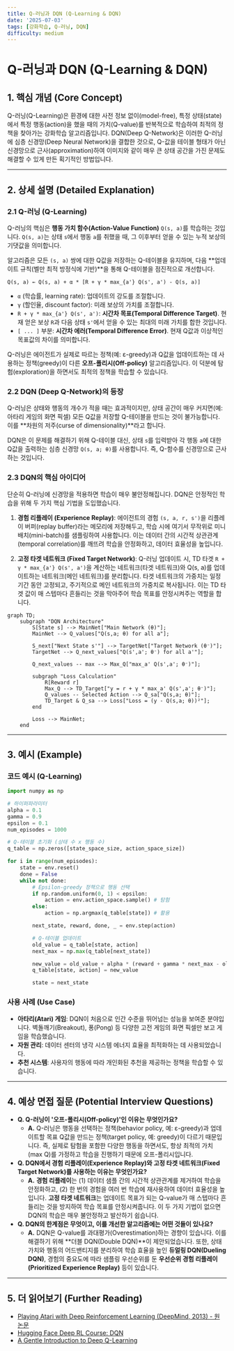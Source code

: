 ```yaml
---
title: Q-러닝과 DQN (Q-Learning & DQN)
date: '2025-07-03'
tags: [강화학습, Q-러닝, DQN]
difficulty: medium
---
```


# Q-러닝과 DQN (Q-Learning & DQN)

## 1. 핵심 개념 (Core Concept)

Q-러닝(Q-Learning)은 환경에 대한 사전 정보 없이(model-free), 특정 상태(state)에서 특정 행동(action)을 했을 때의 가치(Q-value)를 반복적으로 학습하여 최적의 정책을 찾아가는 강화학습 알고리즘입니다. DQN(Deep Q-Network)은 이러한 Q-러닝에 심층 신경망(Deep Neural Network)을 결합한 것으로, Q-값을 테이블 형태가 아닌 신경망으로 근사(approximation)하여 이미지와 같이 매우 큰 상태 공간을 가진 문제도 해결할 수 있게 만든 획기적인 방법입니다.

______________________________________________________________________

## 2. 상세 설명 (Detailed Explanation)

### 2.1 Q-러닝 (Q-Learning)

Q-러닝의 핵심은 **행동 가치 함수(Action-Value Function)** `Q(s, a)`를 학습하는 것입니다. `Q(s, a)`는 상태 `s`에서 행동 `a`를 취했을 때, 그 이후부터 얻을 수 있는 누적 보상의 기댓값을 의미합니다.

알고리즘은 모든 `(s, a)` 쌍에 대한 Q값을 저장하는 Q-테이블을 유지하며, 다음 \*\*업데이트 규칙(벨만 최적 방정식에 기반)\*\*을 통해 Q-테이블을 점진적으로 개선합니다.

`Q(s, a) ← Q(s, a) + α * [R + γ * max_{a'} Q(s', a') - Q(s, a)]`

- `α` (학습률, learning rate): 업데이트의 강도를 조절합니다.
- `γ` (할인율, discount factor): 미래 보상의 가치를 조절합니다.
- `R + γ * max_{a'} Q(s', a')`: **시간차 목표(Temporal Difference Target)**. 현재 얻은 보상 `R`과 다음 상태 `s'`에서 얻을 수 있는 최대의 미래 가치를 합한 것입니다.
- `[ ... ]` 부분: **시간차 에러(Temporal Difference Error)**. 현재 Q값과 이상적인 목표값의 차이를 의미합니다.

Q-러닝은 에이전트가 실제로 따르는 정책(예: ε-greedy)과 Q값을 업데이트하는 데 사용하는 정책(greedy)이 다른 **오프-폴리시(Off-policy)** 알고리즘입니다. 이 덕분에 탐험(exploration)을 하면서도 최적의 정책을 학습할 수 있습니다.

### 2.2 DQN (Deep Q-Network)의 등장

Q-러닝은 상태와 행동의 개수가 적을 때는 효과적이지만, 상태 공간이 매우 커지면(예: 아타리 게임의 화면 픽셀) 모든 Q값을 저장할 Q-테이블을 만드는 것이 불가능합니다. 이를 \*\*차원의 저주(curse of dimensionality)\*\*라고 합니다.

DQN은 이 문제를 해결하기 위해 Q-테이블 대신, 상태 `s`를 입력받아 각 행동 `a`에 대한 Q값을 출력하는 심층 신경망 `Q(s, a; θ)`를 사용합니다. 즉, Q-함수를 신경망으로 근사하는 것입니다.

### 2.3 DQN의 핵심 아이디어

단순히 Q-러닝에 신경망을 적용하면 학습이 매우 불안정해집니다. DQN은 안정적인 학습을 위해 두 가지 핵심 기법을 도입했습니다.

1. **경험 리플레이 (Experience Replay)**: 에이전트의 경험 `(s, a, r, s')`을 리플레이 버퍼(replay buffer)라는 메모리에 저장해두고, 학습 시에 여기서 무작위로 미니배치(mini-batch)를 샘플링하여 사용합니다. 이는 데이터 간의 시간적 상관관계(temporal correlation)를 깨뜨려 학습을 안정화하고, 데이터 효율성을 높입니다.

1. **고정 타겟 네트워크 (Fixed Target Network)**: Q-러닝 업데이트 시, TD 타겟 `R + γ * max_{a'} Q(s', a')`을 계산하는 네트워크(타겟 네트워크)와 Q(s, a)를 업데이트하는 네트워크(메인 네트워크)를 분리합니다. 타겟 네트워크의 가중치는 일정 기간 동안 고정되고, 주기적으로 메인 네트워크의 가중치로 복사됩니다. 이는 TD 타겟 값이 매 스텝마다 흔들리는 것을 막아주어 학습 목표를 안정시켜주는 역할을 합니다.

```mermaid
graph TD;
    subgraph "DQN Architecture"
        S[State s] --> MainNet["Main Network (θ)"];
        MainNet --> Q_values["Q(s,a; θ) for all a"];

        S_next["Next State s'"] --> TargetNet["Target Network (θ⁻)"];
        TargetNet --> Q_next_values["Q(s',a'; θ⁻) for all a'"];

        Q_next_values -- max --> Max_Q["max_a' Q(s',a'; θ⁻)"];

        subgraph "Loss Calculation"
            R[Reward r]
            Max_Q --> TD_Target["y = r + γ * max_a' Q(s',a'; θ⁻)"];
            Q_values -- Selected Action --> Q_sa["Q(s,a; θ)"];
            TD_Target & Q_sa --> Loss["Loss = (y - Q(s,a; θ))²"];
        end

        Loss --> MainNet;
    end
```

______________________________________________________________________

## 3. 예시 (Example)

### 코드 예시 (Q-Learning)

```python
import numpy as np

# 하이퍼파라미터
alpha = 0.1
gamma = 0.9
epsilon = 0.1
num_episodes = 1000

# Q-테이블 초기화 (상태 수 x 행동 수)
q_table = np.zeros([state_space_size, action_space_size])

for i in range(num_episodes):
    state = env.reset()
    done = False
    while not done:
        # Epsilon-greedy 정책으로 행동 선택
        if np.random.uniform(0, 1) < epsilon:
            action = env.action_space.sample() # 탐험
        else:
            action = np.argmax(q_table[state]) # 활용

        next_state, reward, done, _ = env.step(action)

        # Q-테이블 업데이트
        old_value = q_table[state, action]
        next_max = np.max(q_table[next_state])

        new_value = old_value + alpha * (reward + gamma * next_max - old_value)
        q_table[state, action] = new_value

        state = next_state
```

### 사용 사례 (Use Case)

- **아타리(Atari) 게임**: DQN이 처음으로 인간 수준을 뛰어넘는 성능을 보여준 분야입니다. 벽돌깨기(Breakout), 퐁(Pong) 등 다양한 고전 게임의 화면 픽셀만 보고 게임을 학습했습니다.
- **자원 관리**: 데이터 센터의 냉각 시스템 에너지 효율을 최적화하는 데 사용되었습니다.
- **추천 시스템**: 사용자의 행동에 따라 개인화된 추천을 제공하는 정책을 학습할 수 있습니다.

______________________________________________________________________

## 4. 예상 면접 질문 (Potential Interview Questions)

- **Q. Q-러닝이 '오프-폴리시(Off-policy)'인 이유는 무엇인가요?**
  - **A.** Q-러닝은 행동을 선택하는 정책(behavior policy, 예: ε-greedy)과 업데이트할 목표 Q값을 만드는 정책(target policy, 예: greedy)이 다르기 때문입니다. 즉, 실제로 탐험을 포함한 다양한 행동을 하면서도, 항상 최적의 가치(max Q)를 가정하고 학습을 진행하기 때문에 오프-폴리시입니다.
- **Q. DQN에서 경험 리플레이(Experience Replay)와 고정 타겟 네트워크(Fixed Target Network)를 사용하는 이유는 무엇인가요?**
  - **A.** **경험 리플레이**는 (1) 데이터 샘플 간의 시간적 상관관계를 제거하여 학습을 안정화하고, (2) 한 번의 경험을 여러 번 학습에 재사용하여 데이터 효율성을 높입니다. **고정 타겟 네트워크**는 업데이트 목표가 되는 Q-value가 매 스텝마다 흔들리는 것을 방지하여 학습 목표를 안정시켜줍니다. 이 두 가지 기법이 없으면 DQN의 학습은 매우 불안정하고 발산하기 쉽습니다.
- **Q. DQN의 한계점은 무엇이고, 이를 개선한 알고리즘에는 어떤 것들이 있나요?**
  - **A.** DQN은 Q-value를 과대평가(Overestimation)하는 경향이 있습니다. 이를 해결하기 위해 \*\*더블 DQN(Double DQN)\*\*이 제안되었습니다. 또한, 상태 가치와 행동의 어드밴티지를 분리하여 학습 효율을 높인 **듀얼링 DQN(Dueling DQN)**, 경험의 중요도에 따라 샘플링 우선순위를 둔 **우선순위 경험 리플레이(Prioritized Experience Replay)** 등이 있습니다.

______________________________________________________________________

## 5. 더 읽어보기 (Further Reading)

- [Playing Atari with Deep Reinforcement Learning (DeepMind, 2013) - 원 논문](https://arxiv.org/abs/1312.5602)
- [Hugging Face Deep RL Course: DQN](https://huggingface.co/learn/deep-rl-course/unit3/introduction)
- [A Gentle Introduction to Deep Q-Learning](https://www.freecodecamp.org/news/an-introduction-to-deep-q-learning-lets-play-doom-54d02d8017d8/)
